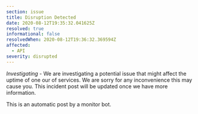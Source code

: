 ```yaml
---
section: issue
title: Disruption Detected
date: 2020-08-12T19:35:32.041625Z
resolved: true
informational: false
resolvedWhen: 2020-08-12T19:36:32.369594Z
affected:
  - API
severity: disrupted
---
```

*Investigating* - We are investigating a potential issue that might affect the uptime of one our of services. We are sorry for any inconvenience this may cause you. This incident post will be updated once we have more information.

This is an automatic post by a monitor bot.
        